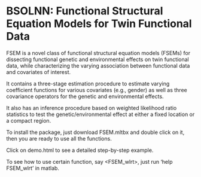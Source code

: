 # BSOLNN: Functional Structural Equation Models for Twin Functional Data 

FSEM is a novel class of functional structural equation models (FSEMs) for dissecting functional genetic and environmental effects on twin functional data, while characterizing the varying association between functional data and covariates of interest. 

It contains a three-stage estimation procedure to estimate varying coefficient functions for various covariates (e.g., gender) as well as three covariance operators for the genetic and environmental effects. 

It also has an inference procedure based on weighted likelihood ratio statistics to test the genetic/environmental effect at either a fixed location or a compact region. 

To install the package, just download FSEM.mltbx and double click on it, then you are ready to use all the functions. 

Click on demo.html to see a detailed step-by-step example.

To see how to use certain function, say <FSEM_wlrt>, just run ‘help FSEM_wlrt’ in matlab.
